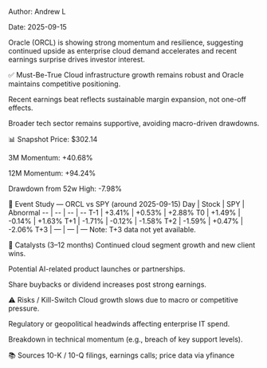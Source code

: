 Author: Andrew L 

Date: 2025-09-15

Oracle (ORCL) is showing strong momentum and resilience, suggesting continued upside as enterprise cloud demand accelerates and recent earnings surprise drives investor interest.

✅ Must-Be-True
Cloud infrastructure growth remains robust and Oracle maintains competitive positioning.

Recent earnings beat reflects sustainable margin expansion, not one-off effects.

Broader tech sector remains supportive, avoiding macro-driven drawdowns.

📊 Snapshot
Price: $302.14

3M Momentum: +40.68%

12M Momentum: +94.24%

Drawdown from 52w High: -7.98%

📅 Event Study — ORCL vs SPY (around 2025-09-15)
Day | Stock | SPY | Abnormal -- | -- | -- | -- T-1 | +3.41% | +0.53% | +2.88% T0 | +1.49% | -0.14% | +1.63% T+1 | -1.71% | -0.12% | -1.58% T+2 | -1.59% | +0.47% | -2.06% T+3 | — | — | —
Note: T+3 data not yet available.

🚀 Catalysts (3–12 months)
Continued cloud segment growth and new client wins.

Potential AI-related product launches or partnerships.

Share buybacks or dividend increases post strong earnings.

⚠️ Risks / Kill-Switch
Cloud growth slows due to macro or competitive pressure.

Regulatory or geopolitical headwinds affecting enterprise IT spend.

Breakdown in technical momentum (e.g., breach of key support levels).

📚 Sources
10-K / 10-Q filings, earnings calls; price data via yfinance
